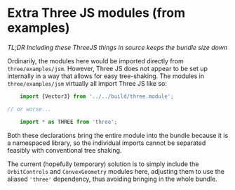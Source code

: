 # Extra Three JS modules (from examples)

*TL;DR Including these ThreeJS things in source keeps the bundle size down*

Ordinarily, the modules here would be imported directly from `three/examples/jsm`. However, Three JS does not appear to be set up internally in a way that allows for easy tree-shaking. The modules in `three/examples/jsm` virtually all import Three JS like so:

```js
	import {Vector3} from '../../build/three.module';

// or worse...

	import * as THREE from 'three';
```
Both these declarations bring the entire module into the bundle because it is a namespaced library, so the individual imports cannot be separated feasibly with conventional tree shaking.

The current (hopefully temporary) solution is to simply include the `OrbitControls` and `ConvexGeometry` modules here, adjusting them to use the aliased `'three'` dependency, thus avoiding bringing in the whole bundle.

